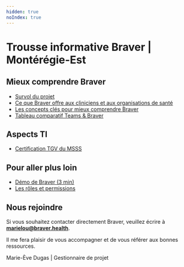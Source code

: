```yaml
---
hidden: true
noIndex: true
---
```


# Trousse informative Braver | Montérégie-Est

## Mieux comprendre Braver

- [Survol du projet](https://braverhq.sharepoint.com/:b:/s/ModeleTrousseBraver/EcbbfeN5kdZNqSmBuL5ptmIBMASbDdF4O7BfpIwH9PkeGw?e=USHzw7)
- [Ce que Braver offre aux cliniciens et aux organisations de santé](https://braverhq.sharepoint.com/:b:/s/ModeleTrousseBraver/ERYMKrP57zlKqVsdSSQDXi4By20vcSChyJ9wS1oG7ZQfmw?e=s4ksxe)
- [Les concepts clés pour mieux comprendre Braver](https://braverhq.sharepoint.com/:b:/s/ModeleTrousseBraver/EVegGeNro8lDuDiI2MRJdCkBqZpr-IgM0p8n9-IbCIS_jA?e=cgzvat)
- [Tableau comparatif Teams & Braver](https://braverhq.sharepoint.com/:b:/s/ModeleTrousseBraver/EQoJwwlBniNFr7LPZDwPZtgBP1Fe76RxnvwrJL3nHwmV3w?e=BKhfr9)

## Aspects TI

- [Certification TGV du MSSS](https://braverhq.sharepoint.com/:b:/s/ModeleTrousseBraver/ERqFOEsScklKnBT8TuttDwwBJmutdRONZwmGDvmWuRCPyA?e=QULbxZ)

## Pour aller plus loin

- [Démo de Braver (3 min)](https://braverhq.sharepoint.com/:v:/s/ModeleTrousseBraver/ERoHUE-TwoFMnEZfZQxW0EEBEakx9NbMELvL4VKL2bGf2g?e=RQvqiN)
- [Les rôles et permissions](https://braverhq.sharepoint.com/:b:/s/ModeleTrousseBraver/EXDTy8LYnTtFmVZZsZ6orRUBsJkgxRuw1WJPvm5WSG4WPw?e=V0lNu3)

## Nous rejoindre

Si vous souhaitez contacter directement Braver, veuillez écrire à **marielou@braver.health**. 

Il me fera plaisir de vous accompagner et de vous référer aux bonnes ressources.

Marie-Ève Dugas | Gestionnaire de projet